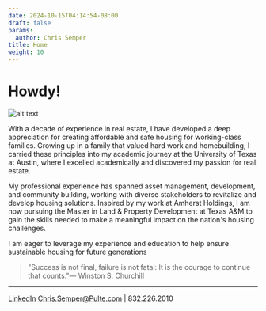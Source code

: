 ```yaml
---
date: 2024-10-15T04:14:54-08:00
draft: false
params:
  author: Chris Semper 
title: Home 
weight: 10
---
```




# Howdy!

![alt text](https://killakam3084.github.io/semper/assets/1-home-landing-page/img_6004_53673977063_o.jpg)


With a decade of experience in real estate, I have developed a deep appreciation for creating affordable and safe housing for working-class families. Growing up in a family that valued hard work and homebuilding, I carried these principles into my academic journey at the University of Texas at Austin, where I excelled academically and discovered my passion for real estate.

My professional experience has spanned asset management, development, and community building, working with diverse stakeholders to revitalize and develop housing solutions. Inspired by my work at Amherst Holdings, I am now pursuing the Master in Land & Property Development at Texas A&M to gain the skills needed to make a meaningful impact on the nation's housing challenges.

I am eager to leverage my experience and education to help ensure sustainable housing for future generations

> "Success is not final, failure is not fatal: It is the courage to continue that counts."— Winston S. Churchill

---

[LinkedIn](https://linkedin.com/in/christopher-semper-b5270451)
Chris.Semper@Pulte.com | 832.226.2010